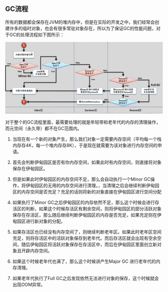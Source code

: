 ## GC流程

所有的数据都会保存在JVM的堆内存中，但是在实际的开发之中，我们经常会创建许多的临时对象，也会有很多常驻对象存在，所以为了保证GC的性能问题，对于GC的处理流程如下图所示：

![](/assets/3071517030847_.pic_hd.jpg)

对于整个的GC流程里面，最需要处理的就是年轻带和老年代的内存的清理操作，而元空间（永久带）都不在GC范围内。

1. 当现在有一个新的对象产生，那么我们对象一定需要内存空间（平均每一个栈内存存4K，每一个堆内存存8K），于是现在就需要为该对象进行内存空间的申请。

2. 首先会判断伊甸园区是否有你内存空间，如果此时有内存空间，则直接将对象保存在伊甸园区。

3. 但是如果此时伊甸园区的内存空间不足，那么会自动执行一个Minor GC操作，将伊甸园区的无用的内存空间进行清理。，当清理之后会继续判断伊甸园区的内存空间是否充足？充足的话则将新的对象直接在伊甸园区进行空间分配

4. 如果执行了Minor GC之后伊甸园区的内存依然不足，那么这个时候会进行存活区的判断，如果这个时候存活区有剩余空间，则将伊甸园区的部分活跃对象保存在存活区，那么随后继续判断伊甸园区的内存是否充足，如果充足则在伊甸园区进行新对象的分配。

5. 如果存活区也已经没有内存空间了，则继续判断老年区。如果此时老年区空间充足，则将存活区中的活跃对象保存到老年代。而后存活区就会出现有空余空间，随后伊甸园区将活跃对象保存在存活区中，而后在伊甸园区里面创立新对象且开辟内存空间。

6. 如果这个时候老年代也满了，那么这个时候讲产生Major GC 进行老年代的内存清理。

7. 如果老年代执行了Full GC之后发现依然无法进行对象的保存，这个时候就会出现OOM异常。